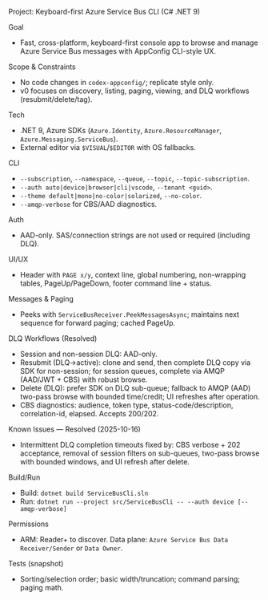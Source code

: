 Project: Keyboard-first Azure Service Bus CLI (C# .NET 9)

Goal
- Fast, cross-platform, keyboard-first console app to browse and manage Azure Service Bus messages with AppConfig CLI-style UX.

Scope & Constraints
- No code changes in `codex-appconfig/`; replicate style only.
- v0 focuses on discovery, listing, paging, viewing, and DLQ workflows (resubmit/delete/tag).

Tech
- .NET 9, Azure SDKs (`Azure.Identity`, `Azure.ResourceManager`, `Azure.Messaging.ServiceBus`).
- External editor via `$VISUAL`/`$EDITOR` with OS fallbacks.

CLI
- `--subscription`, `--namespace`, `--queue`, `--topic`, `--topic-subscription`.
- `--auth auto|device|browser|cli|vscode`, `--tenant <guid>`.
- `--theme default|mono|no-color|solarized`, `--no-color`.
- `--amqp-verbose` for CBS/AAD diagnostics.

Auth
- AAD-only. SAS/connection strings are not used or required (including DLQ).

UI/UX
- Header with `PAGE x/y`, context line, global numbering, non-wrapping tables, PageUp/PageDown, footer command line + status.

Messages & Paging
- Peeks with `ServiceBusReceiver.PeekMessagesAsync`; maintains next sequence for forward paging; cached PageUp.

DLQ Workflows (Resolved)
- Session and non-session DLQ: AAD-only.
- Resubmit (DLQ→active): clone and send, then complete DLQ copy via SDK for non-session; for session queues, complete via AMQP (AAD/JWT + CBS) with robust browse.
- Delete (DLQ): prefer SDK on DLQ sub-queue; fallback to AMQP (AAD) two-pass browse with bounded time/credit; UI refreshes after operation.
- CBS diagnostics: audience, token type, status-code/description, correlation-id, elapsed. Accepts 200/202.

Known Issues — Resolved (2025-10-16)
- Intermittent DLQ completion timeouts fixed by: CBS verbose + 202 acceptance, removal of session filters on sub-queues, two-pass browse with bounded windows, and UI refresh after delete.

Build/Run
- Build: `dotnet build ServiceBusCli.sln`
- Run: `dotnet run --project src/ServiceBusCli -- --auth device [--amqp-verbose]`

Permissions
- ARM: Reader+ to discover. Data plane: `Azure Service Bus Data Receiver/Sender` or `Data Owner`.

Tests (snapshot)
- Sorting/selection order; basic width/truncation; command parsing; paging math.
